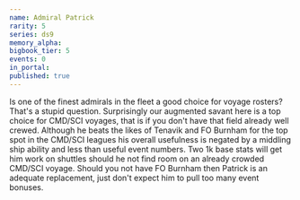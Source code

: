 ```yaml
---
name: Admiral Patrick
rarity: 5
series: ds9
memory_alpha:
bigbook_tier: 5
events: 0
in_portal:
published: true
---
```


Is one of the finest admirals in the fleet a good choice for voyage rosters? That's a stupid question. Surprisingly our augmented savant here is a top choice for CMD/SCI voyages, that is if you don't have that field already well crewed. Although he beats the likes of Tenavik and FO Burnham for the top spot in the CMD/SCI leagues his overall usefulness is negated by a middling ship ability and less than useful event numbers. Two 1k base stats will get him work on shuttles should he not find room on an already crowded CMD/SCI voyage. Should you not have FO Burnham then Patrick is an adequate replacement, just don't expect him to pull too many event bonuses.
